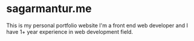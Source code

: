 # sagarmantur.me
This is my personal portfolio website I'm a front end web developer and I have 1+ year experience in web development field.
